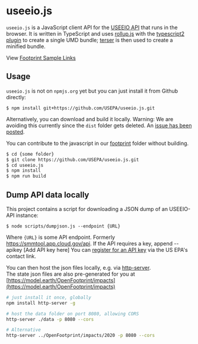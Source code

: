 # useeio.js
`useeio.js` is a JavaScript client API for the [USEEIO
API](https://github.com/USEPA/USEEIO_API) that runs in the browser. It is written in TypeScript and uses [rollup.js](https://rollupjs.org) with the [typescript2 plugin](https://www.npmjs.com/package/rollup-plugin-typescript2) to create a single UMD bundle; [terser](https://terser.org/) is then used to create a minified bundle.

View [Footprint Sample Links](footprint)

## Usage

`useeio.js` is not on `npmjs.org` yet but you can just install it from Github directly:

```
$ npm install git+https://github.com/USEPA/useeio.js.git
```

Alternatively, you can download and build it locally.
Warning: We are avoiding this currently since the `dist` folder gets deleted. An [issue has been posted](https://github.com/USEPA/useeio.js/issues/2).

You can contribute to the javascript in our [footprint](footprint) folder without building.

```bash
$ cd {some folder}
$ git clone https://github.com/USEPA/useeio.js.git
$ cd useeio.js
$ npm install
$ npm run build
```


## Dump API data locally
This project contains a script for downloading a JSON dump of an USEEIO-API instance:

```
$ node scripts/dumpjson.js --endpoint {URL}
```
Where `{URL}` is some API endpoint. Formerly https://smmtool.app.cloud.gov/api.
If the API requires a key, append --apikey [Add API key here]
You can [register for an API key](https://github.com/USEPA/USEEIO_API/wiki/Use-the-API) via the US EPA's contact link.

You can then host the json files locally, e.g. via [http-server](https://www.npmjs.com/package/http-server).  
The state json files are also pre-generated for you at [https://model.earth/OpenFootprint/impacts](https://model.earth/OpenFootprint/impacts)


```bash
# just install it once, globally
npm install http-server -g

# host the data folder on port 8080, allowing CORS
http-server ./data -p 8080 --cors

# Alternative
http-server ../OpenFootprint/impacts/2020 -p 8080 --cors
```